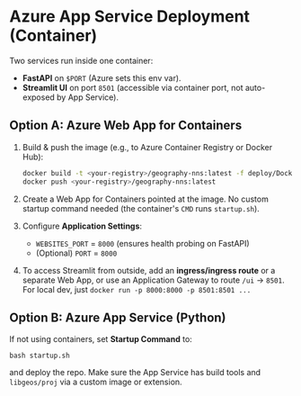 # Azure App Service Deployment (Container)

Two services run inside one container:
- **FastAPI** on `$PORT` (Azure sets this env var).
- **Streamlit UI** on port `8501` (accessible via container port, not auto-exposed by App Service).

## Option A: Azure Web App for Containers

1. Build & push the image (e.g., to Azure Container Registry or Docker Hub):
   ```bash
   docker build -t <your-registry>/geography-nns:latest -f deploy/Dockerfile .
   docker push <your-registry>/geography-nns:latest
   ```

2. Create a Web App for Containers pointed at the image. No custom startup command needed
   (the container's `CMD` runs `startup.sh`).

3. Configure **Application Settings**:
   - `WEBSITES_PORT` = `8000`  (ensures health probing on FastAPI)
   - (Optional) `PORT` = `8000`

4. To access Streamlit from outside, add an **ingress/ingress route** or a separate Web App, or use an
   Application Gateway to route `/ui` → `8501`. For local dev, just `docker run -p 8000:8000 -p 8501:8501 ...`

## Option B: Azure App Service (Python)

If not using containers, set **Startup Command** to:
```
bash startup.sh
```
and deploy the repo. Make sure the App Service has build tools and `libgeos/proj` via a custom image or extension.

